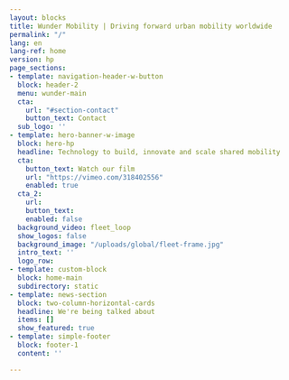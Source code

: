 ```yaml
---
layout: blocks
title: Wunder Mobility | Driving forward urban mobility worldwide
permalink: "/"
lang: en
lang-ref: home
version: hp
page_sections:
- template: navigation-header-w-button
  block: header-2
  menu: wunder-main
  cta:
    url: "#section-contact"
    button_text: Contact
  sub_logo: ''
- template: hero-banner-w-image
  block: hero-hp
  headline: Technology to build, innovate and scale shared mobility
  cta:
    button_text: Watch our film
    url: "https://vimeo.com/318402556"
    enabled: true
  cta_2:
    url:
    button_text:
    enabled: false
  background_video: fleet_loop
  show_logos: false
  background_image: "/uploads/global/fleet-frame.jpg"
  intro_text: ''
  logo_row:
- template: custom-block
  block: home-main
  subdirectory: static
- template: news-section
  block: two-column-horizontal-cards
  headline: We're being talked about
  items: []
  show_featured: true
- template: simple-footer
  block: footer-1
  content: ''

---
```

